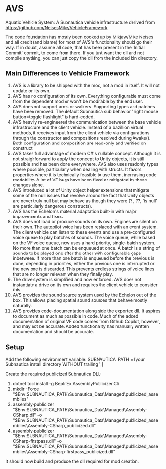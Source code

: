 # AVS
Aquatic Vehicle System: A Subnautica vehicle infrastructure derived from https://github.com/NeisesMike/VehicleFramework

The code foundation has mostly been cooked up by Mikjaw/Mike Neises and all credit (and blame) for most of AVS's functionality should go their way.
If in doubt, assume all code, that has been present in the 'Initial Commit' commit, to come from there.
If you just want the dll and not compile anything, you can just copy the dll from the included bin directory.

## Main Differences to Vehicle Framework

1) AVS is a library to be shipped with the mod, not a mod in itself. It will not update on its own.
2) AVS has no configuration of its own. Everything configurable must come from the dependent mod or won't be modifable by the end user.
3) AVS does not support arms or walkers. Supporting types and patches have been removed.
	The default Subnautica sub behavior "right mouse button=toggle flashlight" is hard-coded.
4) AVS heavily re-engineered the communication between the base vehicle infrastructure and the client vehicle.
	Instead of a bazillion virtual methods, it receives input from the client vehicle via configurations through the constructor
	and compositions resolved during Awake().
	Both configuration and composition are read-only and verified on construct.
5) AVS takes full advantage of modern C#'s nullable concept.
	Although it is not straighforward to apply the concept to Unity objects, it is still possible and has been done everywhere.
	AVS also uses readonly types where possible, particularly when dealing with structs.
	It favors properties where it is technically feasible to use them, increasing code readability.
	A lot of VF bugs have been fixed or mitigated by these changes alone.
6) AVS introduced a lot of Unity object helper extensions that mitigate some of the null issues that revolve around the fact
	that Unity objects are never truly null but may behave as though they were (?., ??, 'is null' are particularly dangerous constructs).
7) AVS has the Echelon's material adaptation built-in with major improvements and fixes.
8) AVS does not load or produce sounds on its own. Engines are silent on their own.
	The autopilot voice has been replaced with an event system.
	The client vehicle can listen to these events and use a pre-configured voice queue to play batches of sounds.
	The voice queue, while based on the VF voice queue, now uses a hard priority, single-batch system.
	No more than one batch can be enqueued at once.
	A batch is a string of sounds to be played one after the other with configurable gaps inbetween.
	If more than one batch is enqueued before the previous is done, depending in priorities,
	either the previous one is interrupted or the new one is discarded.
	This prevents endless strings of voice lines that are no longer relevant when they finally play.
9) The drive system is simplified and now enforced. AVS does not instantiate a drive on its own and requires the client vehicle to consider this.
10) AVS provides the sound source system used by the Echelon out of the box. This allows placing spatial sound sources that behave mostly naturally.
11) AVS provides code-documentation along side the exported dll. It aspires to document as much as possible in code.
	Much of the added documentation of original VF code comes from Github Copilot, however, and may not be accurate.
	Added functionality has manually written documentation and should be accurate.



## Setup

Add the following environment variable:
SUBNAUTICA_PATH = [your Subnautica install directory WITHOUT trailing \ ]


Create the required publicized Subnautica DLL:

1) dotnet tool install -g BepInEx.AssemblyPublicizer.Cli
2) mkdir -Force "$Env:SUBNAUTICA_PATH\Subnautica_Data\Managed\publicized_assemblies"
3) assembly-publicizer "$Env:SUBNAUTICA_PATH\Subnautica_Data\Managed\Assembly-CSharp.dll" -o "$Env:SUBNAUTICA_PATH\Subnautica_Data\Managed\publicized_assemblies\Assembly-CSharp_publicized.dll"
4) assembly-publicizer "$Env:SUBNAUTICA_PATH\Subnautica_Data\Managed\Assembly-CSharp-firstpass.dll" -o "$Env:SUBNAUTICA_PATH\Subnautica_Data\Managed\publicized_assemblies\Assembly-CSharp-firstpass_publicized.dll"

It should now build and produce the dll required for mod creation.